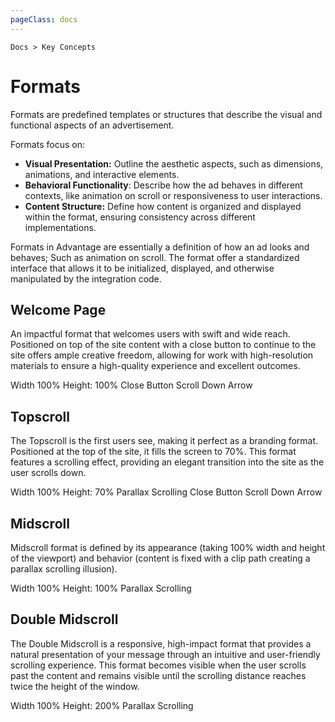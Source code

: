 ```yaml
---
pageClass: docs
---
```


<p class="text-sm text-slate-500"><code>Docs > Key Concepts</code></p>

# Formats

Formats are predefined templates or structures that describe the visual and functional aspects of an advertisement.

Formats focus on:

-   **Visual Presentation:** Outline the aesthetic aspects, such as dimensions, animations, and interactive elements.
-   **Behavioral Functionality**: Describe how the ad behaves in different contexts, like animation on scroll or responsiveness to user interactions.
-   **Content Structure:** Define how content is organized and displayed within the format, ensuring consistency across different implementations.

Formats in Advantage are essentially a definition of how an ad looks and behaves; Such as animation on scroll. The format offer a standardized interface that allows it to be initialized, displayed, and otherwise manipulated by the integration code.

## Welcome Page

An impactful format that welcomes users with swift and wide reach. Positioned on top of the site content with a close button to continue to the site offers ample creative freedom, allowing for work with high-resolution materials to ensure a high-quality experience and excellent outcomes.

<span class="inline-flex items-center rounded-md bg-gray-50 px-2 py-1 text-xs font-medium text-gray-600 ring-1 ring-inset ring-gray-500/10">Width 100%</span> <span class="inline-flex items-center rounded-md bg-gray-50 px-2 py-1 text-xs font-medium text-gray-600 ring-1 ring-inset ring-gray-500/10">Height: 100%</span> <span class="inline-flex items-center rounded-md bg-green-50 px-2 py-1 text-xs font-medium text-green-700 ring-1 ring-inset ring-green-600/20">Close Button</span> <span class="inline-flex items-center rounded-md bg-pink-50 px-2 py-1 text-xs font-medium text-pink-700 ring-1 ring-inset ring-pink-700/10">Scroll Down Arrow</span>

## Topscroll

The Topscroll is the first users see, making it perfect as a branding format. Positioned at the top of the site, it fills the screen to 70%. This format features a scrolling effect, providing an elegant transition into the site as the user scrolls down.

<span class="inline-flex items-center rounded-md bg-gray-50 px-2 py-1 text-xs font-medium text-gray-600 ring-1 ring-inset ring-gray-500/10">Width 100%</span> <span class="inline-flex items-center rounded-md bg-gray-50 px-2 py-1 text-xs font-medium text-gray-600 ring-1 ring-inset ring-gray-500/10">Height: 70%</span> <span class="inline-flex items-center rounded-md bg-blue-50 px-2 py-1 text-xs font-medium text-blue-700 ring-1 ring-inset ring-blue-700/10">Parallax Scrolling</span> <span class="inline-flex items-center rounded-md bg-green-50 px-2 py-1 text-xs font-medium text-green-700 ring-1 ring-inset ring-green-600/20">Close Button</span> <span class="inline-flex items-center rounded-md bg-pink-50 px-2 py-1 text-xs font-medium text-pink-700 ring-1 ring-inset ring-pink-700/10">Scroll Down Arrow</span>

## Midscroll

Midscroll format is defined by its appearance (taking 100% width and height of the viewport) and behavior (content is fixed with a clip path creating a parallax scrolling illusion).

<span class="inline-flex items-center rounded-md bg-gray-50 px-2 py-1 text-xs font-medium text-gray-600 ring-1 ring-inset ring-gray-500/10">Width 100%</span> <span class="inline-flex items-center rounded-md bg-gray-50 px-2 py-1 text-xs font-medium text-gray-600 ring-1 ring-inset ring-gray-500/10">Height: 100%</span> <span class="inline-flex items-center rounded-md bg-blue-50 px-2 py-1 text-xs font-medium text-blue-700 ring-1 ring-inset ring-blue-700/10">Parallax Scrolling</span>

## Double Midscroll

The Double Midscroll is a responsive, high-impact format that provides a natural presentation of your message through an intuitive and user-friendly scrolling experience. This format becomes visible when the user scrolls past the content and remains visible until the scrolling distance reaches twice the height of the window.

<span class="inline-flex items-center rounded-md bg-gray-50 px-2 py-1 text-xs font-medium text-gray-600 ring-1 ring-inset ring-gray-500/10">Width 100%</span> <span class="inline-flex items-center rounded-md bg-gray-50 px-2 py-1 text-xs font-medium text-gray-600 ring-1 ring-inset ring-gray-500/10">Height: 200%</span> <span class="inline-flex items-center rounded-md bg-blue-50 px-2 py-1 text-xs font-medium text-blue-700 ring-1 ring-inset ring-blue-700/10">Parallax Scrolling</span>
